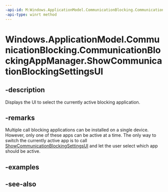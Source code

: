 ```yaml
---
-api-id: M:Windows.ApplicationModel.CommunicationBlocking.CommunicationBlockingAppManager.ShowCommunicationBlockingSettingsUI
-api-type: winrt method
---
```


<!-- Method syntax
public void ShowCommunicationBlockingSettingsUI()
-->

# Windows.ApplicationModel.CommunicationBlocking.CommunicationBlockingAppManager.ShowCommunicationBlockingSettingsUI

## -description
Displays the UI to select the currently active blocking application.

## -remarks
Multiple call blocking applications can be installed on a single device. However, only one of these apps can be active at a time. The only way to switch the currently active app is to call [ShowCommunicationBlockingSettingsUI](communicationblockingappmanager_showcommunicationblockingsettingsui.md) and let the user select which app should be active.

## -examples

## -see-also
